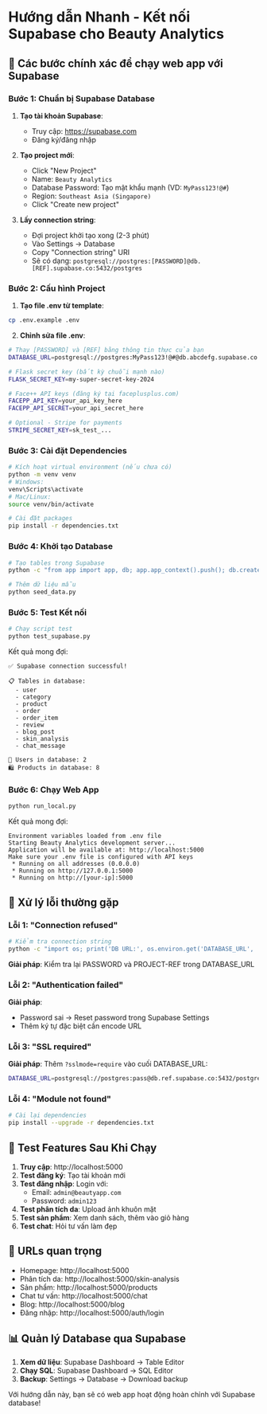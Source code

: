 # Hướng dẫn Nhanh - Kết nối Supabase cho Beauty Analytics

## 🎯 Các bước chính xác để chạy web app với Supabase

### Bước 1: Chuẩn bị Supabase Database

1. **Tạo tài khoản Supabase**:
   - Truy cập: https://supabase.com
   - Đăng ký/đăng nhập

2. **Tạo project mới**:
   - Click "New Project"
   - Name: `Beauty Analytics`
   - Database Password: Tạo mật khẩu mạnh (VD: `MyPass123!@#`)
   - Region: `Southeast Asia (Singapore)`
   - Click "Create new project"

3. **Lấy connection string**:
   - Đợi project khởi tạo xong (2-3 phút)
   - Vào Settings → Database
   - Copy "Connection string" URI
   - Sẽ có dạng: `postgresql://postgres:[PASSWORD]@db.[REF].supabase.co:5432/postgres`

### Bước 2: Cấu hình Project

1. **Tạo file .env từ template**:
```bash
cp .env.example .env
```

2. **Chỉnh sửa file .env**:
```bash
# Thay [PASSWORD] và [REF] bằng thông tin thực của bạn
DATABASE_URL=postgresql://postgres:MyPass123!@#@db.abcdefg.supabase.co:5432/postgres

# Flask secret key (bất kỳ chuỗi mạnh nào)
FLASK_SECRET_KEY=my-super-secret-key-2024

# Face++ API keys (đăng ký tại faceplusplus.com)
FACEPP_API_KEY=your_api_key_here
FACEPP_API_SECRET=your_api_secret_here

# Optional - Stripe for payments
STRIPE_SECRET_KEY=sk_test_...
```

### Bước 3: Cài đặt Dependencies

```bash
# Kích hoạt virtual environment (nếu chưa có)
python -m venv venv
# Windows:
venv\Scripts\activate
# Mac/Linux:
source venv/bin/activate

# Cài đặt packages
pip install -r dependencies.txt
```

### Bước 4: Khởi tạo Database

```bash
# Tạo tables trong Supabase
python -c "from app import app, db; app.app_context().push(); db.create_all()"

# Thêm dữ liệu mẫu
python seed_data.py
```

### Bước 5: Test Kết nối

```bash
# Chạy script test
python test_supabase.py
```

Kết quả mong đợi:
```
✅ Supabase connection successful!

📋 Tables in database:
  - user
  - category  
  - product
  - order
  - order_item
  - review
  - blog_post
  - skin_analysis
  - chat_message

👥 Users in database: 2
🛍️ Products in database: 8
```

### Bước 6: Chạy Web App

```bash
python run_local.py
```

Kết quả mong đợi:
```
Environment variables loaded from .env file
Starting Beauty Analytics development server...
Application will be available at: http://localhost:5000
Make sure your .env file is configured with API keys
 * Running on all addresses (0.0.0.0)
 * Running on http://127.0.0.1:5000
 * Running on http://[your-ip]:5000
```

## 🔧 Xử lý lỗi thường gặp

### Lỗi 1: "Connection refused"
```bash
# Kiểm tra connection string
python -c "import os; print('DB URL:', os.environ.get('DATABASE_URL', 'NOT SET'))"
```
**Giải pháp**: Kiểm tra lại PASSWORD và PROJECT-REF trong DATABASE_URL

### Lỗi 2: "Authentication failed"
**Giải pháp**: 
- Password sai → Reset password trong Supabase Settings
- Thêm ký tự đặc biệt cần encode URL

### Lỗi 3: "SSL required"
**Giải pháp**: Thêm `?sslmode=require` vào cuối DATABASE_URL:
```bash
DATABASE_URL=postgresql://postgres:pass@db.ref.supabase.co:5432/postgres?sslmode=require
```

### Lỗi 4: "Module not found"
```bash
# Cài lại dependencies
pip install --upgrade -r dependencies.txt
```

## 📱 Test Features Sau Khi Chạy

1. **Truy cập**: http://localhost:5000
2. **Test đăng ký**: Tạo tài khoản mới
3. **Test đăng nhập**: Login với:
   - Email: `admin@beautyapp.com`
   - Password: `admin123`
4. **Test phân tích da**: Upload ảnh khuôn mặt
5. **Test sản phẩm**: Xem danh sách, thêm vào giỏ hàng
6. **Test chat**: Hỏi tư vấn làm đẹp

## 🎯 URLs quan trọng

- Homepage: http://localhost:5000
- Phân tích da: http://localhost:5000/skin-analysis  
- Sản phẩm: http://localhost:5000/products
- Chat tư vấn: http://localhost:5000/chat
- Blog: http://localhost:5000/blog
- Đăng nhập: http://localhost:5000/auth/login

## 📊 Quản lý Database qua Supabase

1. **Xem dữ liệu**: Supabase Dashboard → Table Editor
2. **Chạy SQL**: Supabase Dashboard → SQL Editor
3. **Backup**: Settings → Database → Download backup

Với hướng dẫn này, bạn sẽ có web app hoạt động hoàn chỉnh với Supabase database!